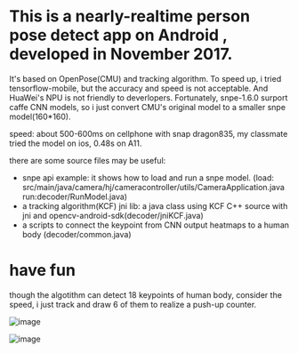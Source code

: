 # This is a nearly-realtime person pose detect app on Android , developed in November 2017.  

It's based on OpenPose(CMU) and tracking algorithm. To speed up, i tried tensorflow-mobile, but the accuracy and speed is not acceptable. And HuaWei's NPU is not friendly to deverlopers. Fortunately,  snpe-1.6.0 surport caffe CNN models, so i just convert CMU's original model to a smaller snpe model(160*160).

speed: about 500-600ms on cellphone with snap dragon835, my classmate tried the model on ios, 0.48s on A11.

there are some source files may be useful:

- snpe api example: it shows how to load and run a snpe model. (load: src/main/java/camera/hj/cameracontroller/utils/CameraApplication.java  run:decoder/RunModel.java)
- a tracking algorithm(KCF) jni lib: a java class using KCF C++ source with jni and opencv-android-sdk(decoder/jniKCF.java)
- a scripts to connect the keypoint from CNN output heatmaps to a human body (decoder/common.java)



# have fun

though the algotithm can detect 18 keypoints of human body, consider the speed, i just track and draw 6 of them to realize a push-up counter. 

![image](https://github.com/RuiZeWu/Android-OpenPose/blob/master/demo1.gif)


![image](https://github.com/RuiZeWu/Android-OpenPose/edit/master/demo2.gif)


